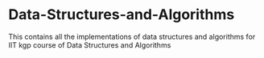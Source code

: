 # Data-Structures-and-Algorithms
This contains all the implementations of data structures and algorithms for IIT kgp course of Data Structures and Algorithms
